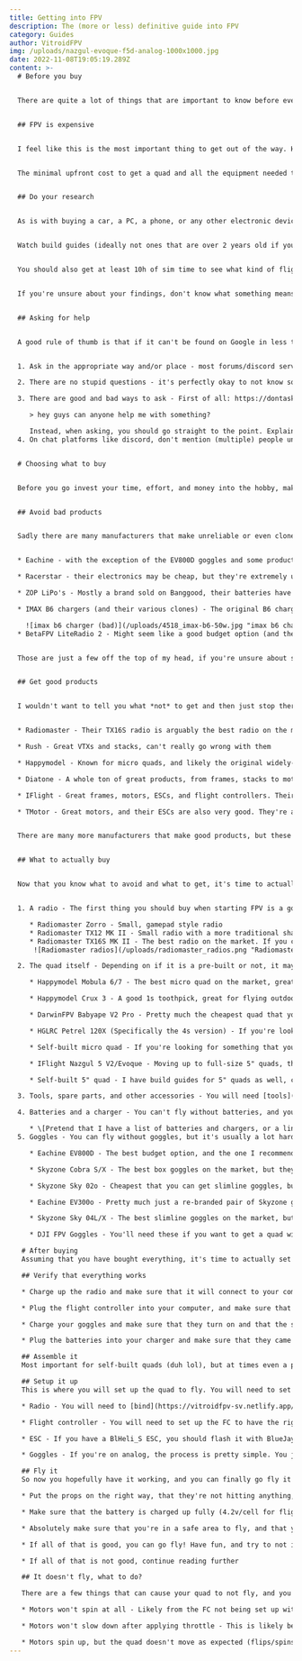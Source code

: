 ```yaml
---
title: Getting into FPV
description: The (more or less) definitive guide into FPV
category: Guides
author: VitroidFPV
img: /uploads/nazgul-evoque-f5d-analog-1000x1000.jpg
date: 2022-11-08T19:05:19.289Z
content: >-
  # Before you buy


  There are quite a lot of things that are important to know before even looking at actual products. In this article, I will at least try to list all of the important info you need to know when starting out


  ## FPV is expensive


  I feel like this is the most important thing to get out of the way. Having unrealistic price expectations that are then hard/impossible to achieve is the fastest way to get turned away. All the different prices are explained in the FAQ, but the main point is: 


  The minimal upfront cost to get a quad and all the equipment needed to get it in the air is about $300, and another $300 if you want to have something that will carry a full-size action camera like a GoPro. It could be cheaper, but most things that will take the price lower than that are usually not worth buying 


  ## Do your research


  As is with buying a car, a PC, a phone, or any other electronic device, you should know what you're buying, and what the basic names and terms mean. 


  Watch build guides (ideally not ones that are over 2 years old if you're looking for parts recommendations as well), setup tutorials, and reviews to get an idea of what you need/want to buy. 


  You should also get at least 10h of sim time to see what kind of flight style you may prefer, to practice before flying in real life, and to see if FPV is even something you'd enjoy


  If you're unsure about your findings, don't know what something means, or just want opinions, it's fine to ask. That leads us to... 


  ## Asking for help


  A good rule of thumb is that if it can't be found on Google in less than a minute, it's probably something worth asking others. There are many places where you can get help, be it forums, Reddit communities (r/fpv, r/multicopter), or Discord servers ([Mr Steele](https://discord.gg/fpv), [Drone Community](https://discord.gg/drones)). Before you ask, there are a few things that you should know: 


  1. Ask in the appropriate way and/or place - most forums/discord servers have dedicated places for specific questions. Putting your questions in the appropriate place will go a long way for the people that help out others

  2. There are no stupid questions - it's perfectly okay to not know something. Don't be afraid to ask, or worry that you're annoying others. It's better to just ask what you want rather than just going in blind and spending a lot of money on bad equipment

  3. There are good and bad ways to ask - First of all: https://dontasktoask.com/ is a great page to show how not to approach things. This basically means that you shouldn't ask:

     > hey guys can anyone help me with something?

     Instead, when asking, you should go straight to the point. Explain what you want to know, what you've done/found out so far, and any other ideas that you may have
  4. On chat platforms like discord, don't mention (multiple) people unless it's specifically allowed. Don't send direct messages out to people who offer help, keep it in one place, and be patient if someone doesn't immediately respond. Someone will eventually see your questions, it's rude to be impatient at volunteer helpers, people have their own lives


  # Choosing what to buy


  Before you go invest your time, effort, and money into the hobby, making educated decisions goes a long way to prevent overspending/buying bad gear, and keeping your sanity


  ## Avoid bad products


  Sadly there are many manufacturers that make unreliable or even clone products. This is often hard to spot as a beginner. I will list some manufacturers/products below that shouldn't be considered unless specifically said otherwise: 


  * Eachine - with the exception of the EV800D goggles and some products that they only re-brand, most of their products are low in quality at best 

  * Racerstar - their electronics may be cheap, but they're extremely unreliable, often failing in highly destructive ways 

  * ZOP LiPo's - Mostly a brand sold on Banggood, their batteries have pretty much no quality control. Don't cheap out on stuff that can burn your house down

  * IMAX B6 chargers (and their various clones) - The original B6 charger is already known to be more or less a fire hazard. The clones are even worse in this aspect. If you see a charger that looks something like this, it's not worth it

    ![imax b6 charger (bad)](/uploads/4518_imax-b6-50w.jpg "imax b6 charger (bad)")
  * BetaFPV LiteRadio 2 - Might seem like a good budget option (and the LiteRadio 3 is actually acceptable), but the LiteRadio 2 has very bad gimbals that tend to fail within about a month of use


  Those are just a few off the top of my head, if you're unsure about something, it's **always** better to ask


  ## Get good products


  I wouldn't want to tell you what *not* to get and then just stop there. FPV is not all just caution about products, there are manufacturers that have a very clean track record


  * Radiomaster - Their TX16S radio is arguably the best radio on the market, and their products are generally very good. They also have a very good reputation for customer support

  * Rush - Great VTXs and stacks, can't really go wrong with them

  * Happymodel - Known for micro quads, and likely the original widely-used ELRS hardware which they still continue to improve

  * Diatone - A whole ton of great products, from frames, stacks to motors. Wide range of price points all with good quality

  * IFlight - Great frames, motors, ESCs, and flight controllers. Their electronics are good, but they're a bit more expensive than other options

  * TMotor - Great motors, and their ESCs are also very good. They're a bit more expensive than other options, but they're mostly all worth it


  There are many more manufacturers that make good products, but these are the ones that I've had the most experience with. If you any suggestions, feel free to let me know or make a pull request on the GitHub repo


  ## What to actually buy


  Now that you know what to avoid and what to get, it's time to actually buy stuff. I will try to list the most important things that you need to get started, and then go into more detail about the different parts. Most of this info is also in the [FAQ](https://vitroidfpv-sv.netlify.app/faq#Building), but I will try to explain it in a short and concise way here, as well as some specific product recommendations


  1. A radio - The first thing you should buy when starting FPV is a good radio. It will allow you to get in some sim time while waiting for the rest of your gear, and most modern ones do not require any additional things to run, except batteries. I would absolutely go with ELRS if possible (ELRS is a low-cost long-range, high-performance, open-source RC link protocol. This means that radio signal goes very far, very fast, and for very cheap). All of the radios listed below have ELRS versions

     * Radiomaster Zorro - Small, gamepad style radio
     * Radiomaster TX12 MK II - Small radio with a more traditional shape
     * Radiomaster TX16S MK II - The best radio on the market. If you can afford it, get it
      ![Radiomaster radios](/uploads/radiomaster_radios.png "Radiomaster radios")

  2. The quad itself - Depending on if it is a pre-built or not, it may take you a week or more to get all the parts, build it and set it up. This mostly applies for self-built quads, but even pre-builts will take some setup time

     * Happymodel Mobula 6/7 - The best micro quad on the market, great cheap option for flying indoors and lightly outdoors as well

     * Happymodel Crux 3 - A good 1s toothpick, great for flying outdoors in your backyard or at a park

     * DarwinFPV Babyape V2 Pro - Pretty much the cheapest quad that you can get that is actually good. It runs on 3s, so you will need a proper charger for it, unlike the other two that can use a simple 1s one

     * HGLRC Petrel 120X (Specifically the 4s version) - If you're looking for something with a lot of power at this smaller size, this is a great pick, also the first one to have an option for DJI Digital. But it is more expensive, and will need a proper charger

     * Self-built micro quad - If you're looking for something that you can build yourself, I have a [guide](https://vitroidfpv-sv.netlify.app/building) on how to build one. It's a bit more expensive than the pre-built options, but you can customize it to your liking and it will teach you a lot about how quads work and go together

     * IFlight Nazgul 5 V2/Evoque - Moving up to full-size 5" quads, these are great options for both DJI and Analog. The Nazgul 5 V2 is cheaper, the Evoque is newer, but more expensive. Both are good entry-level quads that can haul a full-size GoPro

     * Self-built 5" quad - I have build guides for 5" quads as well, currently a Beginner, Advanced, or a Race build, you can find them [here](https://vitroidfpv-sv.netlify.app/building)

  3. Tools, spare parts, and other accessories - You will need [tools](https://vitroidfpv-sv.netlify.app/faq#tools) to build, maintain, and fix up your quad, and some [spare parts and other odd bits](https://vitroidfpv-sv.netlify.app/faq#accessories) to replace broken ones if needed

  4. Batteries and a charger - You can't fly without batteries, and you can't charge them without a charger. They're not esential to the setup, but you will need them to actually fly and set up the ESC

     * \[Pretend that I have a list of batteries and chargers, or a link to the equipment page]
  5. Goggles - You can fly without goggles, but it's usually a lot harder. You can build and set up the quad while waiting for your goggles to arrive, and that leaves you with a lot less steps of setup to do when you get them

     * Eachine EV800D - The best budget option, and the one I recommend to most people. They're not the best, but they're good enough for most people that are just starting out

     * Skyzone Cobra S/X - The best box goggles on the market, but they're also the most expensive in this category

     * Skyzone Sky 02o - Cheapest that you can get slimline goggles, but they have pretty low FOV which may be a problem for some people

     * Eachine EV300o - Pretty much just a re-branded pair of Skyzone goggles that are pretty similar to the following 04L/X

     * Skyzone Sky 04L/X - The best slimline goggles on the market, but they're also the most expensive in this category. The 04L use slightly worse screens, but are cheaper

     * DJI FPV Goggles - You'll need these if you want to get a quad with a DJI Digital VTX. The digital system is expensive, but allows for much better image quality. You can read more about the difference [here](https://vitroidfpv-sv.netlify.app/faq#fpvSystemDifference)

   # After buying
   Assuming that you have bought everything, it's time to actually set it up. This is a very important step, and you should take your time to do it right. If you rush it, you may end up with a quad that is not safe to fly, or just won't fly at all. I'll try to go through the steps in a logical order, but you may need to go back and forth between them a few times if you're stuck on something. If you're having trouble, feel free to ask for help in the discord servers like [Mr Steele](https://discord.gg/fpv) or [Drone Community](https://discord.gg/drones)

   ## Verify that everything works

   * Charge up the radio and make sure that it will connect to your computer and that the sticks work. You can do that in a simulator, and get straight to practicing. At least 10h of sim time is recommended before flying for the first time

   * Plug the flight controller into your computer, and make sure that it will connect to Betaflight and that the gyro works before soldering stuff

   * Charge your goggles and make sure that they turn on and that the screen works/isn't broken (if you have DJI, you can also update (and activate them) if needed)

   * Plug the batteries into your charger and make sure that they came charged to storage voltage (3.7v/cell) if the charger supports voltage readout. If not, you can use a multimeter to check the voltage. Once you know they're safe to use, you can charge them to full if you know you'll be needing them soon

   ## Assemble it
   Most important for self-built quads (duh lol), but at times even a pre-built quad will require some assembly, like soldering on your own receiver or other hardware. You should also always make sure that every screw on the quad is tight

   ## Setup it up
   This is where you will set up the quad to fly. You will need to set up your radio, flight controller, VTX, ESC, receiver, and goggles to have them all communicate properly

   * Radio - You will need to [bind](https://vitroidfpv-sv.netlify.app/faq#receiverBind) your radio to your receiver, and [set up the mixers](https://vitroidfpv-sv.netlify.app/faq#mixer) to include the switches and sliders that you want to use

   * Flight controller - You will need to set up the FC to have the right settings for your quad. This usually involves setting up the receiver settings so that Betaflight can read the signals, setting up the motors and ESC so that the FC can talk to it and spin the motors in the right direction, and setting up the VTX so that the FC can control its settings like output power and frequency. With the necessary settings out of the way, you can go make the more personal changes such as OSD layout, modes, and PID tuning (if you understand what you're doing)

   * ESC - If you have a BlHeli_S ESC, you should flash it with BlueJay firmware to get the most out of it (like bidirectional DShot and higher motor PWM frequencies). If it's a BlHeli_32 ESC, those features should already be in the stock firmware (unless it's really old)

   * Goggles - If you're on analog, the process is pretty simple. You just need to set them to the same band and channel as the VTX, as analog doesn't need any kind of binding. If you're on DJI, you will need to pair the goggles to the VTX

   ## Fly it
   So now you hopefully have it working, and you can finally go fly it! Yay! But not so fast, you should still do a few checks before you go out and fly

   * Put the props on the right way, that they're not hitting anything, and that they're on tight enough to not spin/fly off

   * Make sure that the battery is charged up fully (4.2v/cell for flight)

   * Absolutely make sure that you're in a safe area to fly, and that you're not going to fly over people or anything like that if something goes wrong (wrong gyro orientation, bad PID tuning or bad motor/prop direction causing a flip on take off or even a flyaway, etc)

   * If all of that is good, you can go fly! Have fun, and try to not immediately crash it

   * If all of that is not good, continue reading further

   ## It doesn't fly, what to do?

   There are a few things that can cause your quad to not fly, and you should go through them one by one to figure out what's wrong. I'll list a few common problems and how to fix them

   * Motors won't spin at all - Likely from the FC not being set up with the correct ESC protocol. It should be DShot300 or DShot600 for most setups

   * Motors won't slow down after applying throttle - This is likely because you don't have the props on, answered [here](https://vitroidfpv-sv.netlify.app/faq#iTerm)

   * Motors spin up, but the quad doesn't move as expected (flips/spins) - Often because the motors are spinning in the wrong direction, the gyro being misaligned, or the props being on the wrong way. You can change the motors in the motors tab in Betaflight. While you're there, the FC also expects the motors to spin in a certain direction and order, make sure that's correct and if needed, change it. Don't forget to remove the props when messing about with motor settings. As for the gyro, you can change the offset in the Configuration tab
---
```

